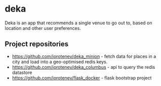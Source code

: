 # deka
Deka is an app that recommends a single venue to go out to, based on location and other user preferences.

## Project repositories
* https://github.com/jorotenev/deka_minion - fetch data for places in a city and load into a geo-optimised redis keys.
* https://github.com/jorotenev/deka_columbus - api to query the redis datastore
* https://github.com/jorotenev/flask_docker - flask bootstrap project 

